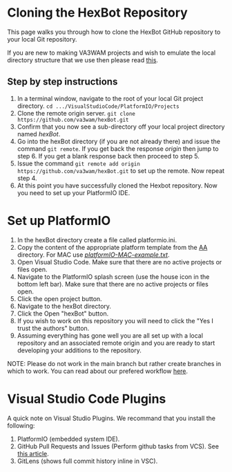 # Cloning the HexBot Repository

This page walks you through how to clone the HexBot GitHub repository to your local Git repository. 

If you are new to making VA3WAM projects and wish to emulate the local directory structure that we use then please read 
[this](https://va3wam.github.io/versionControl/#local-directory-setup).

## Step by step instructions

1. In a terminal window, navigate to the root of your local Git project directory. ```cd .../VisualStudioCode/PlatformIO/Projects```
2. Clone the remote origin server. ```git clone https://github.com/va3wam/hexBot.git```
3. Confirm that you now see a sub-directory off your local project directory named *hexBot*. 
4. Go into the hexBot directory (if you are not already there) and issue the command ```git remote```. If you get back the response *origin* then jump to step 6. If you get a blank response back then proceed to step 5.
5. Issue the command ```git remote add origin https://github.com/va3wam/hexBot.git``` to set up the remote. Now repeat step 4. 
6. At this point you have successfully cloned the Hexbot repository. Now you need to set up your PlatformIO IDE.

# Set up PlatformIO

1. In the hexBot directory create a file called platformio.ini.
2. Copy the content of the appropriate platform template from the [AA](/AA) directory. For MAC use [*platformIO-MAC-example.txt*](/AA/platformIO-MAC-example.txt).
3. Open Visual Studio Code. Make sure that there are no active projects or files open.
4. Navigate to the PlatformIO splash screen (use the house icon in the bottom left bar). Make sure that there are no active projects or files open.
5. Click the open project button.
6. Navigate to the hexBot directory.
7. Click the Open "hexBot" button. 
8. If you wish to work on this repository you will need to click the "Yes I trust the authors" button.
9. Assuming everything has gone well you are all set up with a local repository and an associated remote origin and you are ready to start developing your additions to the repository.

NOTE: Please do not work in the main branch but rather create branches in which to work. You can read about our prefered workflow [here](https://va3wam.github.io/versionControl/#git-workflow).

# Visual Studio Code Plugins

A quick note on Visual Studio Plugins. We recommand that you install the following:

1. PlatformIO (embedded system IDE).
2. GitHub Pull Requests and Issues (Perform github tasks from VCS). See [this article](https://code.visualstudio.com/docs/editor/github).
3. GitLens (shows full commit history inline in VSC). 
